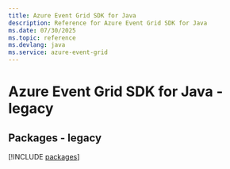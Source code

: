 ```yaml
---
title: Azure Event Grid SDK for Java
description: Reference for Azure Event Grid SDK for Java
ms.date: 07/30/2025
ms.topic: reference
ms.devlang: java
ms.service: azure-event-grid
---
```

# Azure Event Grid SDK for Java - legacy
## Packages - legacy
[!INCLUDE [packages](event-grid-index.md)]